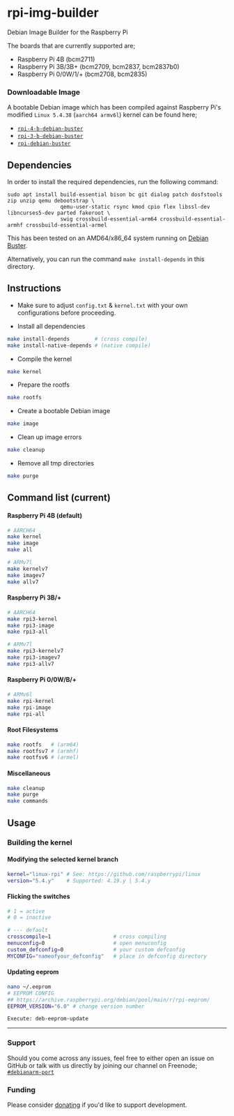 
# rpi-img-builder

Debian Image Builder for the Raspberry Pi 

The boards that are currently supported are;
* Raspberry Pi 4B (bcm2711)
* Raspberry Pi 3B/3B+ (bcm2709, bcm2837, bcm2837b0)
* Raspberry Pi 0/0W/1/+ (bcm2708, bcm2835)

### Downloadable Image

A bootable Debian image which has been compiled against Raspberry Pi's modified `Linux 5.4.38` (`aarch64 armv6l`) kernel can be found here;

* [`rpi-4-b-debian-buster`](http://www.mediafire.com/file/anhtu9hrxb4gop7/rpi-4-b-debian-buster-2020-05-06-v8.7z/file)
* [`rpi-3-b-debian-buster`](http://www.mediafire.com/file/i0yepk2ed2bl3zy/rpi-3-b-debian-buster-2020-05-06-v8.7z/file)
* [`rpi-debian-buster`](http://www.mediafire.com/file/3x4wx8jjtjs01tc/rpi-debian-buster-2020-05-06.7z/file)

## Dependencies

In order to install the required dependencies, run the following command:

```
sudo apt install build-essential bison bc git dialog patch dosfstools zip unzip qemu debootstrap \
                 qemu-user-static rsync kmod cpio flex libssl-dev libncurses5-dev parted fakeroot \
                 swig crossbuild-essential-arm64 crossbuild-essential-armhf crossbuild-essential-armel
```

This has been tested on an AMD64/x86_64 system running on [Debian Buster](https://www.debian.org/releases/buster/debian-installer/).

Alternatively, you can run the command `make install-depends` in this directory.

## Instructions

* Make sure to adjust `config.txt` & `kernel.txt` with your own configurations before proceeding.

* Install all dependencies

```sh
make install-depends        # (cross compile)
make install-native-depends # (native compile)
```

* Compile the kernel

```sh
make kernel
```

* Prepare the rootfs

```sh
make rootfs
```

* Create a bootable Debian image

```sh
make image
```

* Clean up image errors

```sh
make cleanup
```

* Remove all tmp directories

```sh
make purge
```

## Command list (current)

#### Raspberry Pi 4B (default)

```sh
# AARCH64
make kernel
make image
make all

# ARMv7l
make kernelv7
make imagev7
make allv7
```

#### Raspberry Pi 3B/+

```sh
# AARCH64
make rpi3-kernel
make rpi3-image
make rpi3-all

# ARMv7l
make rpi3-kernelv7
make rpi3-imagev7
make rpi3-allv7
```

#### Raspberry Pi 0/0W/B/+

```sh
# ARMv6l
make rpi-kernel
make rpi-image
make rpi-all
```

#### Root Filesystems

```sh
make rootfs   # (arm64)
make rootfsv7 # (armhf)
make rootfsv6 # (armel)
```

#### Miscellaneous

```sh
make cleanup
make purge
make commands
```

## Usage

### Building the kernel

#### Modifying the selected kernel branch

```sh
kernel="linux-rpi" # See: https://github.com/raspberrypi/linux
version="5.4.y"    # Supported: 4.19.y | 5.4.y 
```

#### Flicking the switches

```sh
# 1 = active
# 0 = inactive

# --- default
crosscompile=1                    # cross compiling
menuconfig=0                      # open menuconfig
custom_defconfig=0                # your custom defconfig
MYCONFIG="nameofyour_defconfig"   # place in defconfig directory
```

#### Updating eeprom
```sh
nano ~/.eeprom
# EEPROM CONFIG
## https://archive.raspberrypi.org/debian/pool/main/r/rpi-eeprom/
EEPROM_VERSION="6.0" # change version number
```
`Execute: deb-eeprom-update`

---

### Support

Should you come across any issues, feel free to either open an issue on GitHub or talk with us directly by joining our channel on Freenode; [`#debianarm-port`](irc://irc.freenode.net/#debianarm-port)

### Funding

Please consider [donating](https://www.paypal.com/cgi-bin/webscr?cmd=_donations&business=VG8GP2SY4CEEW&item_name=For+new+single+board+computers+and+accessories) if you'd like to support development.
